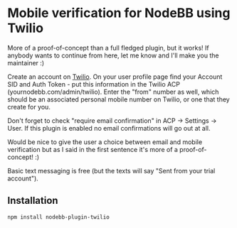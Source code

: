 # Mobile verification for NodeBB using Twilio

More of a proof-of-concept than a full fledged plugin, but it works! If anybody wants to continue from here, let me know and I'll make you the maintainer :)

Create an account on [Twilio](http://twilio.com). On your user profile page find your Account SID and Auth Token - put this information in the Twilio ACP (yournodebb.com/admin/twilio). Enter the "from" number as well, which should be an associated personal mobile number on Twilio, or one that they create for you.

Don't forget to check "require email confirmation" in ACP -> Settings -> User. If this plugin is enabled no email confirmations will go out at all.

Would be nice to give the user a choice between email and mobile verification but as I said in the first sentence it's more of a proof-of-concept! :)

Basic text messaging is free (but the texts will say "Sent from your trial account").

## Installation

    npm install nodebb-plugin-twilio